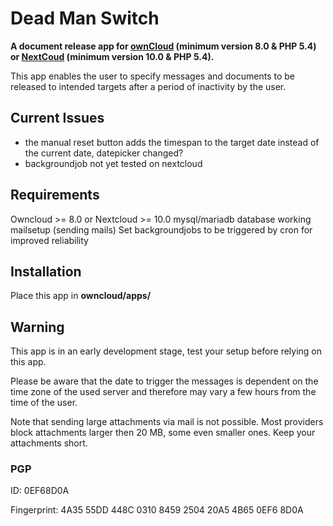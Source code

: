 # Dead Man Switch

**A document release app for [ownCloud](https://owncloud.org) (minimum version 8.0 & PHP 5.4) or [NextCoud](https://nextcloud.com) (minimum version 10.0 & PHP 5.4).** 

This app enables the user to specify messages and documents to be released to intended targets after a period of inactivity by the user.



## Current Issues

- the manual reset button adds the timespan to the target date instead of the current date, datepicker changed?
- backgroundjob not yet tested on nextcloud


## Requirements

Owncloud >= 8.0 or Nextcloud >= 10.0
mysql/mariadb database
working mailsetup (sending mails)
Set backgroundjobs to be triggered by cron for improved reliability



## Installation

Place this app in **owncloud/apps/**



## Warning

This app is in an early development stage, test your setup before relying on this app.

Please be aware that the date to trigger the messages is dependent on the time zone of the used server and therefore may vary a few hours from the time of the user.

Note that sending large attachments via mail is not possible. Most providers block attachments larger then 20 MB, some even smaller ones. Keep your attachments short.



### PGP

ID: 
0EF68D0A

Fingerprint:
4A35 55DD 448C 0310 8459  2504 20A5 4B65 0EF6 8D0A


